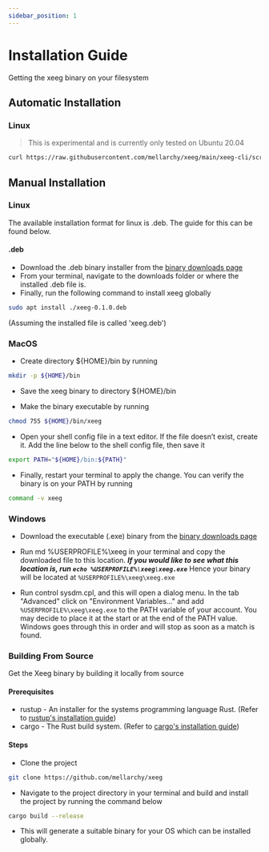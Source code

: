 ```yaml
---
sidebar_position: 1
---
```


# Installation Guide

Getting the xeeg binary on your filesystem


## Automatic Installation

### Linux

> This is experimental and is currently only tested on Ubuntu 20.04

```bash
curl https://raw.githubusercontent.com/mellarchy/xeeg/main/xeeg-cli/scripts/linux-auto-installation.sh | sudo bash -s -
```



## Manual Installation

### Linux
The available installation format for linux is .deb.
The guide for this can be found below.
#### .deb
- Download the .deb binary installer from the [binary downloads page](/docs/extras/downloads)
- From your terminal, navigate to the downloads folder or where the installed .deb file is.
- Finally, run the following command to install xeeg globally
```bash
sudo apt install ./xeeg-0.1.0.deb
```
(Assuming the installed file is called 'xeeg.deb')


### MacOS
- Create directory ${HOME}/bin by running

```bash
mkdir -p ${HOME}/bin
```

- Save the xeeg binary to directory ${HOME}/bin

- Make the binary executable by running

```bash
chmod 755 ${HOME}/bin/xeeg
```

- Open your shell config file in a text editor. If the file doesn’t exist, create it.
Add the line below to the shell config file, then save it

```bash
export PATH="${HOME}/bin:${PATH}"
```

- Finally, restart your terminal to apply the change. You can verify the binary is on your PATH by running

```bash
command -v xeeg
```

### Windows
- Download the executable (.exe) binary from the [binary downloads page](/docs/extras/downloads)

- Run md %USERPROFILE%\xeeg in your terminal and copy the downloaded file to this location.
***If you would like to see what this location is, run `echo %USERPROFILE%\xeeg\xeeg.exe`***
Hence your binary will be located at `%USERPROFILE%\xeeg\xeeg.exe`

- Run control sysdm.cpl, and this will open a dialog menu. In the tab "Advanced" click on "Environment Variables..." and add `%USERPROFILE%\xeeg\xeeg.exe` to the PATH variable of your account.
You may decide to place it at the start or at the end of the PATH value. Windows goes through this in order and will stop as soon as a match is found.


### Building From Source

Get the Xeeg binary by building it locally from source

#### Prerequisites
- rustup - An installer for the systems programming language Rust. (Refer to [rustup's installation guide](https://rustup.rs/))
- cargo - The Rust build system. (Refer to [cargo's installation guide](https://doc.rust-lang.org/cargo/getting-started/installation.html))

#### Steps

- Clone the project

```bash
git clone https://github.com/mellarchy/xeeg
```

- Navigate to the project directory in your terminal and build and install the project by running the command below

```bash
cargo build --release
```

- This will generate a suitable binary for your OS which can be installed globally.
